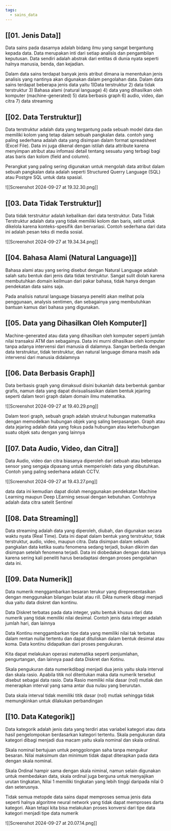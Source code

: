 ```yaml
---
tags:
  - sains_data
---
```

## [[01. Jenis Data]]

Data sains pada dasarnya adalah bidang ilmu yang sangat bergantung kepada data. Data merupakan inti dari setiap analisis dan pengambilan keputusan. Data sendiri adalah abstrak dari entitas di dunia nyata seperti halnya manusia, benda, dan kejadian.

Dalam data sains terdapat banyak jenis atribut dimana ia menentukan jenis analisis yang nantinya akan digunakan dalam pengolahan data. Dalam data sains terdapat beberapa jenis data yaitu 1)Data terstruktur 2) data tidak terstruktur 3) Bahasa alami (natural language) 4) data yang dihasilkan oleh komputer (machine-generated) 5) data berbasis graph 6) audio, video, dan citra 7) data streaming


## [[02. Data Terstruktur]]

Data terstruktur adalah data yang tergantung pada sebuah model data dan memiliki kolom yang tetap dalam sebuah pangkalan data. contoh yang paling sederhana adalah data yang disimpan dalam format spreadsheet (Excel File). Data ini juga dikenal dengan istilah data attribute karena menyimpan atribut atau infomasi detail tentang sesuatu yang terbagi bagi atas baris dan kolom (field and column).

Perangkat yang paling sering digunakan untuk mengolah data atribut dalam sebuah pangkalan data adalah seperti Structured Querry Language (SQL) atau Postgre SQL untuk data spasial.

![[Screenshot 2024-09-27 at 19.32.30.png]]


## [[03. Data Tidak Terstruktur]]

Data tidak terstruktur adalah kebalikan dari data terstruktur. Data Tidak Terstruktur adalah data yang tidak memiliki kolom dan baris, selit untuk dikelola karena konteks-spesifik dan bervariasi. Contoh sederhana dari data ini adalah pesan teks di media sosial.

![[Screenshot 2024-09-27 at 19.34.34.png]]


## [[04. Bahasa Alami (Natural Language)]]

Bahasa alami atau yang sering disebut dengan Natural Language adalah salah satu bentuk dari jenis data tidak terstruktur. Sangat sulit diolah karena membutuhkan domain keilmuan dari pakar bahasa, tidak hanya dengan pendekatan data sains saja.

Pada analisis natural language biasanya peneliti akan melihat pola penggunaan, analysis sentimen, dan sebagainya yang membutuhkan bantuan kamus dari bahasa yang digunakan.



## [[05. Data yang Dihasilkan Oleh Komputer]]

Machine-generated atau data yang dihasilkan oleh komputer seperti jumlah nilai transaksi ATM dan sebagainya. Data ini murni dihasilkan oleh komputer tanpa adanya intervensi dari manusia di dalamnya. Sangan berbeda dengan data terstruktur, tidak terstruktur, dan natural language dimana masih ada intervensi dari manusia didalamnya



## [[06. Data Berbasis Graph]]

Data berbasis graph yang dimaksud disini bukanlah data berbentuk gambar grafis, namun data yang dapat divisualisasikan dalam bentuk jejaring seperti dalam teori graph dalam domain ilmu matematika.

![[Screenshot 2024-09-27 at 19.40.29.png]]

Dalam teori graph, sebuah graph adalah strukrut hubungan matematika dengan memodelkan hubungan objek yang saling berpasangan. Graph atau data jejaring adalah data yang fokus pada hubungan atau keterhubungan suatu objek satu dengan yang lainnya


## [[07. Data Audio, Video, dan Citra]]

Data Audio, video dan citra biasanya diperoleh dari sebuah atau beberapa sensor yang sengaja dipasang untuk memperioleh data yang dibutuhkan. Contoh yang paling sederhana adalah CCTV.

![[Screenshot 2024-09-27 at 19.43.27.png]]

data data ini kemudian dapat diolah menggunakan pendekatan Machine Learning maupun Deep LEarning sesuai dengan kebutuhan. Contohnya adalah data citra satelit Sentinel



## [[08. Data Streaming]]

Data streaming adalah data yang diperoleh, diubah, dan digunakan secara waktu nyata (Real Time). Data ini dapat dalam bentuk yang terstruktur, tidak terstruktur, audio, video, maupun citra. Data disimpan dalam sebuah pangkalan data ketika suatu fenomena sedang terjadi, bukan dikirim dan disimpan setelah fenomena terjadi. Data ini diobedakan dengan data lainnya karena sering kali peneliti harus beradaptasi dengan proses pengolahan data ini.


## [[09. Data Numerik]]

Data numerik menggambarkan besaran terukur yang direpresentasikan dengan menggunakan bilangan bulat atau rill. DAta numerik dibagi menjadi dua yaitu data diskret dan kontinu.

Data Diskret terbatas pada data integer, yaitu bentuk khusus dari data numerik yang tidak memiliki nilai desimal. Contoh jenis data integer adalah jumlah hari, dan lainnya

Data Kontinu menggambarkan tipe data yang memiliki nilai tak terbatas dalam rentan nuilai tertentu dan dapat dituliskan dalam bentuk desimal atau koma. Data kontinu didapatkan dari proses pengukuran.

Kita dapat melakukan operasi matematika seperti penjumlahan, pengurtangan, dan lainnya paad data Diskret dan Kotinu.

Skala pengukuran data numerikdibagi menjadi dua jenis yaitu skala interval dan skala rasio. Apabila titik nol ditentukan maka data numerik tersebut disebut sebagai data rasio. Data Rasio memiliki nilai dasar (nol) mutlak dan menerapkan interval yang sama antar dua nulau yang berurutan.

Data skala interval tidak memiliki titik dasar (nol) mutlak sehingga tidak memungkinkan untuk dilakukan perbandingan



## [[10. Data Kategorik]]

Data kategorik adalah jenis data yang terdiri atas variabel kategori atau data hasil pengelompokan berdasarkan kategori tertentu. Skala pengukuran data kategori dibagi menjadi dua macam yaitu skala nominal dan skala ordinal.

Skala nominal bertujuan untuk penggolongan saha tanpa mengukur besaran. Nilai maksimum dan minimum tidak dapat diterapkan pada data dengan skala nominal.

Skala Ordinal hampir sama dengan skala niminal, namun selain digunakan untuk membedakan data, skala ordinal juga berguna untuk menyajikan urutan tingkatan, Nilai 1 memiliki tingkatan yang lebih tinggi daripada nilai 0 dan seterusnya.

Tidak semua metopde data sains dapat memproses semua jenis data seperti halnya algoritme neural network yang tidak dapat memproses darta kategori. Akan tetapi kita bisa melakukan proses konversi dari tipe data kategori menjadi tipe data numerik

![[Screenshot 2024-09-27 at 20.07.14.png]]